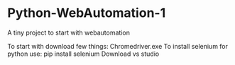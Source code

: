 # Python-WebAutomation-1
A tiny project to start with webautomation

To start with download few things:
Chromedriver.exe
To install selenium for python use: pip install selenium
Download vs studio
